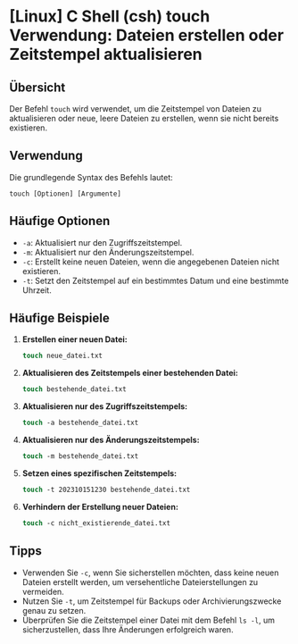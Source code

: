 # [Linux] C Shell (csh) touch Verwendung: Dateien erstellen oder Zeitstempel aktualisieren

## Übersicht
Der Befehl `touch` wird verwendet, um die Zeitstempel von Dateien zu aktualisieren oder neue, leere Dateien zu erstellen, wenn sie nicht bereits existieren.

## Verwendung
Die grundlegende Syntax des Befehls lautet:

```
touch [Optionen] [Argumente]
```

## Häufige Optionen
- `-a`: Aktualisiert nur den Zugriffszeitstempel.
- `-m`: Aktualisiert nur den Änderungszeitstempel.
- `-c`: Erstellt keine neuen Dateien, wenn die angegebenen Dateien nicht existieren.
- `-t`: Setzt den Zeitstempel auf ein bestimmtes Datum und eine bestimmte Uhrzeit.

## Häufige Beispiele
1. **Erstellen einer neuen Datei:**
   ```csh
   touch neue_datei.txt
   ```

2. **Aktualisieren des Zeitstempels einer bestehenden Datei:**
   ```csh
   touch bestehende_datei.txt
   ```

3. **Aktualisieren nur des Zugriffszeitstempels:**
   ```csh
   touch -a bestehende_datei.txt
   ```

4. **Aktualisieren nur des Änderungszeitstempels:**
   ```csh
   touch -m bestehende_datei.txt
   ```

5. **Setzen eines spezifischen Zeitstempels:**
   ```csh
   touch -t 202310151230 bestehende_datei.txt
   ```

6. **Verhindern der Erstellung neuer Dateien:**
   ```csh
   touch -c nicht_existierende_datei.txt
   ```

## Tipps
- Verwenden Sie `-c`, wenn Sie sicherstellen möchten, dass keine neuen Dateien erstellt werden, um versehentliche Dateierstellungen zu vermeiden.
- Nutzen Sie `-t`, um Zeitstempel für Backups oder Archivierungszwecke genau zu setzen.
- Überprüfen Sie die Zeitstempel einer Datei mit dem Befehl `ls -l`, um sicherzustellen, dass Ihre Änderungen erfolgreich waren.